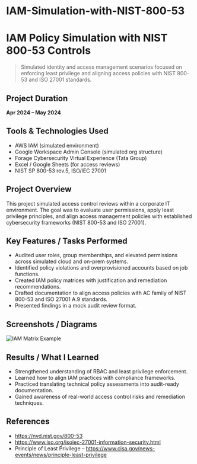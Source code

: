 # IAM-Simulation-with-NIST-800-53

# IAM Policy Simulation with NIST 800-53 Controls
> Simulated identity and access management scenarios focused on enforcing least privilege and aligning access policies with NIST 800-53 and ISO 27001 standards.

## Project Duration
**Apr 2024 – May 2024**

## Tools & Technologies Used
- AWS IAM (simulated environment)
- Google Workspace Admin Console (simulated org structure)
- Forage Cybersecurity Virtual Experience (Tata Group)
- Excel / Google Sheets (for access reviews)
- NIST SP 800-53 rev.5, ISO/IEC 27001

## Project Overview
This project simulated access control reviews within a corporate IT environment. The goal was to evaluate user permissions, apply least privilege principles, and align access management policies with established cybersecurity frameworks (NIST 800-53 and ISO 27001).

## Key Features / Tasks Performed
- Audited user roles, group memberships, and elevated permissions across simulated cloud and on-prem systems.
- Identified policy violations and overprovisioned accounts based on job functions.
- Created IAM policy matrices with justification and remediation recommendations.
- Drafted documentation to align access policies with AC family of NIST 800-53 and ISO 27001 A.9 standards.
- Presented findings in a mock audit review format.

## Screenshots / Diagrams
![IAM Matrix Example](./images/iam-matrix.png)

## Results / What I Learned
- Strengthened understanding of RBAC and least privilege enforcement.
- Learned how to align IAM practices with compliance frameworks.
- Practiced translating technical policy assessments into audit-ready documentation.
- Gained awareness of real-world access control risks and remediation techniques.


## References
- https://nvd.nist.gov/800-53
- https://www.iso.org/isoiec-27001-information-security.html
- Principle of Least Privilege – https://www.cisa.gov/news-events/news/principle-least-privilege
